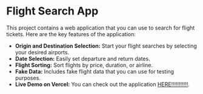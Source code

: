 # Flight Search App

This project contains a web application that you can use to search for flight tickets. Here are the key features of the application:

- **Origin and Destination Selection:** Start your flight searches by selecting your desired airports.
- **Date Selection:** Easily set departure and return dates.
- **Flight Sorting:** Sort flights by price, duration, or airline.
- **Fake Data:** Includes fake flight data that you can use for testing purposes.
- **Live Demo on Vercel:** You can check out the application [HERE!!!!!!!!!!!](https://flight-search-hsz285r90-cndgdvrn.vercel.app).
